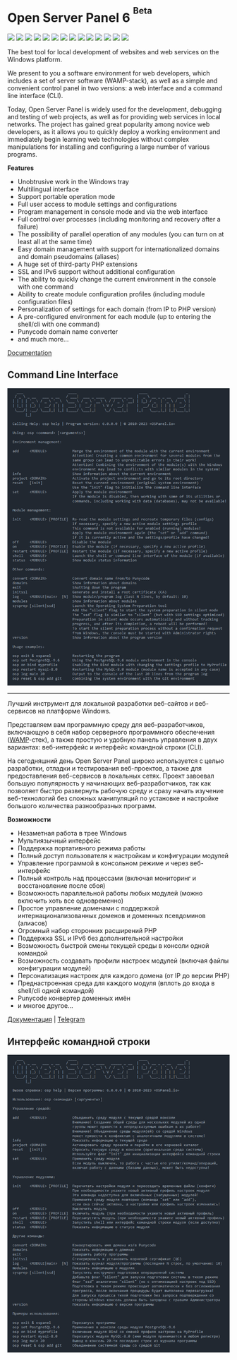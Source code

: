 Open Server Panel 6 <sup><sup>Beta</sup></sup>
=======================================
![](https://img.shields.io/badge/Apache-2.4-7aba03) ![](https://img.shields.io/badge/Apache_modules-+14-ef509f) ![](https://img.shields.io/badge/Bind-9.16-red) ![](https://img.shields.io/badge/Git-2.41-7aba03) ![](https://img.shields.io/badge/MariaDB-10.1--11.0-blue) ![](https://img.shields.io/badge/Memcached-1.4--1.6-blue) ![](https://img.shields.io/badge/MongoDB-3.0--6.0-blue) ![](https://img.shields.io/badge/MySQL-5.5--8.0-blue) ![](https://img.shields.io/badge/Perl-5.32-7aba03) ![](https://img.shields.io/badge/PHP-7.1--8.2-7aba03) ![](https://img.shields.io/badge/PHP_extensions-+104-ef509f) ![](https://img.shields.io/badge/PostgreSQL-9.5--15.3-blue) ![](https://img.shields.io/badge/Redis-3.0--7.0-blue) ![](https://img.shields.io/badge/Unbound-1.17-7aba03)

The best tool for local development of websites and web services on the Windows platform.

We present to you a software environment for web developers, which includes a set of server software (WAMP-stack), as well as a simple and convenient control panel in two versions: a web interface and a command line interface (CLI).

Today, Open Server Panel is widely used for the development, debugging and testing of web projects, as well as for providing web services in local networks. The project has gained great popularity among novice web developers, as it allows you to quickly deploy a working environment and immediately begin learning web technologies without complex manipulations for installing and configuring a large number of various programs.

**Features**

- Unobtrusive work in the Windows tray
- Multilingual interface
- Support portable operation mode
- Full user access to module settings and configurations
- Program management in console mode and via the web interface
- Full control over processes (including monitoring and recovery after a failure)
- The possibility of parallel operation of any modules (you can turn on at least all at the same time)
- Easy domain management with support for internationalized domains and domain pseudomains (aliases)
- A huge set of third-party PHP extensions
- SSL and IPv6 support without additional configuration
- The ability to quickly change the current environment in the console with one command
- Ability to create module configuration profiles (including module configuration files)
- Personalization of settings for each domain (from IP to PHP version)
- A pre-configured environment for each module (up to entering the shell/cli with one command)
- Punycode domain name converter
- and much more...

[Documentation](https://github.com/OSPanel/OpenServerPanel/wiki/Home)

Command Line Interface
----------
![Open Server Panel Console](./resources/screenshots/cli-en.png)

***

Лучший инструмент для локальной разработки веб-сайтов и веб-сервисов на платформе Windows.

Представляем вам программную среду для веб-разработчиков, включающую в себя набор серверного программного обеспечения ([WAMP](https://ru.wikipedia.org/wiki/WAMP)-cтек), а также простую и удобную панель управления в двух вариантах: веб-интерфейс и интерфейс командной строки (CLI).

На сегодняшний день Open Server Panel широко используется с целью разработки, отладки и тестирования веб-проектов, а также для предоставления веб-сервисов в локальных сетях. Проект завоевал большую популярность у начинающих веб-разработчиков, так как позволяет быстро развернуть рабочую среду и сразу начать изучение веб-технологий без сложных манипуляций по установке и настройке большого количества разнообразных программ.

**Возможности**

- Незаметная работа в трее Windows
- Мультиязычный интерфейс
- Поддержка портативного режима работы
- Полный доступ пользователя к настройкам и конфигурации модулей
- Управление программой в консольном режиме и через веб-интерфейс
- Полный контроль над процессами (включая мониторинг и восстановление после сбоя)
- Возможность параллельной работы любых модулей (можно включить хоть все одновременно)
- Простое управление доменами с поддержкой интернационализованных доменов и доменных псевдоминов (алиасов)
- Огромный набор сторонних расширений PHP
- Поддержка SSL и IPv6 без дополнительной настройки
- Возможность быстрой смены текущей среды в консоли одной командой
- Возможность создавать профили настроек модулей (включая файлы конфигурации модулей)
- Персонализация настроек для каждого домена (от IP до версии PHP)
- Преднастроенная среда для каждого модуля (вплоть до входа в shell/cli одной командой)
- Punycode конвертер доменных имён
- и многое другое...

[Документация](https://github.com/OSPanel/OpenServerPanel/wiki/Документация) | [Telegram](https://t.me/ospanel_chat)

Интерфейс командной строки
----------
![Open Server Panel Console](./resources/screenshots/cli.png)
